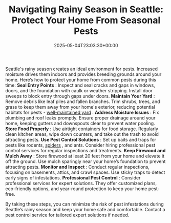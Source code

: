 ﻿---
layout: post
title: 'Navigating Rainy Season in Seattle: Protect Your Home From Seasonal Pests'
date: '2025-05-04T23:03:30+00:00'
categories:
- Guide
- Seattle
tags: []
slug: /navigating-rainy-season-in-seattle-protect-your-home-from-seasonal-pests/
lastmod: 2025-05-07T12:21:28+03:00
---

Seattle's rainy season creates an ideal environment for pests. Increased moisture drives them indoors and provides breeding grounds around your home. Here’s how to protect your home from common pests during this time:
**Seal Entry Points**
: Inspect and seal cracks and gaps in windows, doors, and the foundation with caulk or weather stripping. Install door sweeps to block entry through gaps under doors.
**Maintain Your Yard**
: Remove debris like leaf piles and fallen branches. Trim shrubs, trees, and grass to keep them away from your home's exterior, reducing potential habitats for pests -
[well-maintained yard](https://pestpolicy.com/best-flea-spray-for-yard/)
.
**Address Moisture Issues**
: Fix plumbing and roof leaks promptly. Ensure proper drainage around your home, keeping gutters and downspouts clear to prevent water pooling.
**Store Food Properly**
: Use airtight containers for food storage. Regularly clean kitchen areas, wipe down counters, and take out the trash to avoid attracting pests.
**Use Pest Control Solutions**
: Set up baits and traps for pests like rodents,
[spiders](https://pestpolicy.com/how-to-get-rid-of-spiders/)
, and ants. Consider hiring professional pest control services for regular inspections and treatments.
**Keep Firewood and Mulch Away**
: Store firewood at least 20 feet from your home and elevate it off the ground. Use mulch sparingly near your home’s foundation to prevent attracting pests.
**Monitor and Inspect**
: Conduct regular inspections, focusing on basements, attics, and crawl spaces. Use sticky traps to detect early signs of infestations.
**Professional Pest Control**
: Consider professional services for expert solutions. They offer customized plans, eco-friendly options, and year-round protection to keep your home pest-free.

By taking these steps, you can minimize the risk of pest infestations during Seattle’s rainy season and keep your home safe and comfortable. Contact a pest control service for tailored expert solutions if needed.